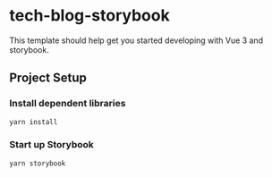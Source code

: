 # tech-blog-storybook

This template should help get you started developing with Vue 3 and storybook.

## Project Setup

### Install dependent libraries

```sh
yarn install
```

### Start up Storybook

```sh
yarn storybook
```
